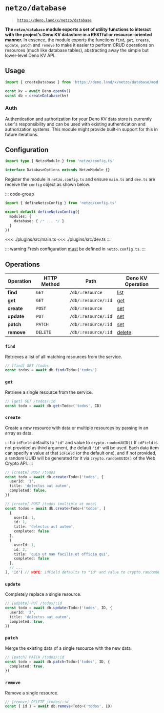 # `netzo/database`

> [`https://deno.land/x/netzo/database`](https://deno.land/x/netzo/database)

**The `netzo/database` module exports a set of utility functions to interact with the project's Deno KV datastore in a RESTful or resource-oriented manner.** In essence, the module exports the functions `find`, `get`, `create`, `update`, `patch` and `remove` to make it easier to perform CRUD operations on resources (much like database tables), abstracting away the simple but lower-level Deno KV API.

## Usage

```ts
import { createDatabase } from 'https://deno.land/x/netzo/database/mod.ts'

const kv = await Deno.openKv()
const db = createDatabase(kv)
```

### Auth

Authentication and authorization for your Deno KV data store is currently user's responsibility and can be used with existing authentication and authorization systems. This module might provide built-in support for this in future iterations.

## Configuration

```ts
import type { NetzoModule } from 'netzo/config.ts'

interface DatabaseOptions extends NetzoModule {}
```

Register the module in `netzo.config.ts` and ensure `main.ts` and `dev.ts` are receive the `config` object as shown below.

::: code-group
```ts [netzo.config.ts]
import { defineNetzoConfig } from 'netzo/config.ts'

export default defineNetzoConfig({
  modules: {
    database: { /* ... */ }
  }
})
```
<<< ./plugins/src/main.ts
<<< ./plugins/src/dev.ts
:::

::: warning Fresh configuration [must](https://fresh.deno.dev/docs/concepts/ahead-of-time-builds#migrating-existing-projects-with-plugins) be defined in `netzo.config.ts`.
:::

## Operations

| Operation  | HTTP Method | Path                | Deno KV Operation |
|------------|-------------|---------------------|-------------------|
| **find**   | `GET`       | `/db/:resource`     | [list](#list)     |
| **get**    | `GET`       | `/db/:resource/:id` | [get](#get)       |
| **create** | `POST`      | `/db/:resource`     | [set](#set)       |
| **update** | `PUT`       | `/db/:resource/:id` | [set](#set)       |
| **patch**  | `PATCH`     | `/db/:resource/:id` | [set](#set)       |
| **remove** | `DELETE`    | `/db/:resource/:id` | [delete](#delete) |

### `find`

Retrieves a list of all matching resources from the service.

```ts
// [find] GET /todos
const todos = await db.find<Todo>('todos')
```

### `get`

Retrieve a single resource from the service.

```ts
// [get] GET /todos/:id
const todo = await db.get<Todo>('todos', ID)
```

### `create`

Create a new resource with data or multiple resources by passing in an array as data.

::: tip `idField` defaults to `"id"` and value to `crypto.randomUUID()`
If `idField` is not provided as third argument, the default `"id"` will be used. Each data item can specify a value at that `idField` (or the default one), and if not provided, a random UUID will be generated for it via `crypto.randomUUID()` of the Web Crypto API.
:::

```ts
// [create] POST /todos
const todo = await db.create<Todo>('todos', {
  userId: '1',
  title: 'delectus aut autem',
  completed: false,
})

// [create] POST /todos (multiple at once)
const todos = await db.create<Todo>('todos', [
  {
    userId: 1,
    id: 1,
    title: 'delectus aut autem',
    completed: false
  },
  {
    userId: 1,
    id: 2,
    title: 'quis ut nam facilis et officia qui',
    completed: false
  },
  // ...
], 'id') // NOTE: idField defaults to "id" and value to crypto.randomUUID()
```

### `update`

Completely replace a single resource.

```ts
// [udpate] PUT /todos/:id
const todo = await db.update<Todo>('todos', ID, {
  userId: '2',
  title: 'delectus aut autem',
  completed: true,
})
```

### `patch`

Merge the existing data of a single resource with the new data.

```ts
// [patch] PATCH /todos/:id
const todo = await db.patch<Todo>('todos', ID, {
  completed: true,
})
```

### `remove`

Remove a single resource.

```ts
// [remove] DELETE /todos/:id
const { id } = await db.remove<Todo>('todos', ID)
```

